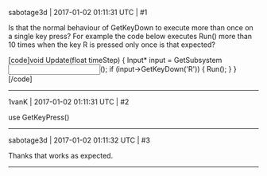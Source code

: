 sabotage3d | 2017-01-02 01:11:31 UTC | #1

Is that the normal behaviour of GetKeyDown to execute more than once on a single key press? For example the code below executes Run() more than 10 times when the key R is pressed only once is that expected?

[code]void Update(float timeStep)
{
    Input* input = GetSubsystem<Input>();
    if (input->GetKeyDown('R'))
    {
        Run();
    }
}[/code]

-------------------------

1vanK | 2017-01-02 01:11:31 UTC | #2

use GetKeyPress()

-------------------------

sabotage3d | 2017-01-02 01:11:32 UTC | #3

Thanks that works as expected.

-------------------------


